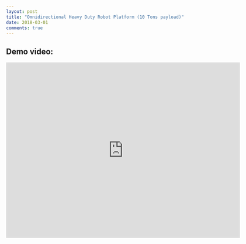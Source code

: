 ```yaml
---
layout: post
title: "Omnidirectional Heavy Duty Robot Platform (10 Tons payload)"
date: 2018-03-01
comments: true
---
```


## Demo video:

<div id="outer" style="width:100%; margin:0 auto;text-align:center">  
  <iframe align="center" width="640" height="480" src="https://www.youtube.com/watch?v=J2A6JdlZ36E" frameborder="0" allowfullscreen></iframe>
</div>
<br/>